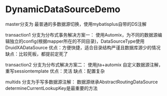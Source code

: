 # DynamicDataSourceDemo

master分支为 最普通的多数据源切换，使用mybatisplus自带的DS注解


transaction1  分支为分布式事务解决方案一：  使用Automix，为不同的数据源编辑独立的config(根据mapper所在的不同目录)，DataSourceType使用DruidXADataSource
              优点：方便快捷，适合目录结构严谨且数据库源少的情况
              缺点：比较死板，都提前定死了



transaction2  分支为分布式解决方案二：   使用jta+automix 自定义数据源注解， 重写sessiontemplate
              优点：灵活
              缺点：配置复杂
              
multids       分支为手写多数据源注解：   数据源继承AbstractRoutingDataSource   determineCurrentLookupKey是最重要的方法

